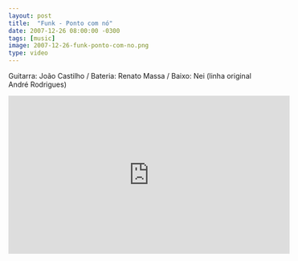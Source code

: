 ```yaml
---
layout: post
title:  "Funk - Ponto com nó"
date: 2007-12-26 08:00:00 -0300
tags: [music]
image: 2007-12-26-funk-ponto-com-no.png
type: video
---
```

Guitarra: João Castilho / Bateria: Renato Massa / Baixo: Nei (linha original André Rodrigues)

<div class="iframe-wrapper">
<iframe width="560" height="315" src="https://www.youtube.com/embed/-ImNBABZiaA" frameborder="0" allowfullscreen></iframe>
</div>